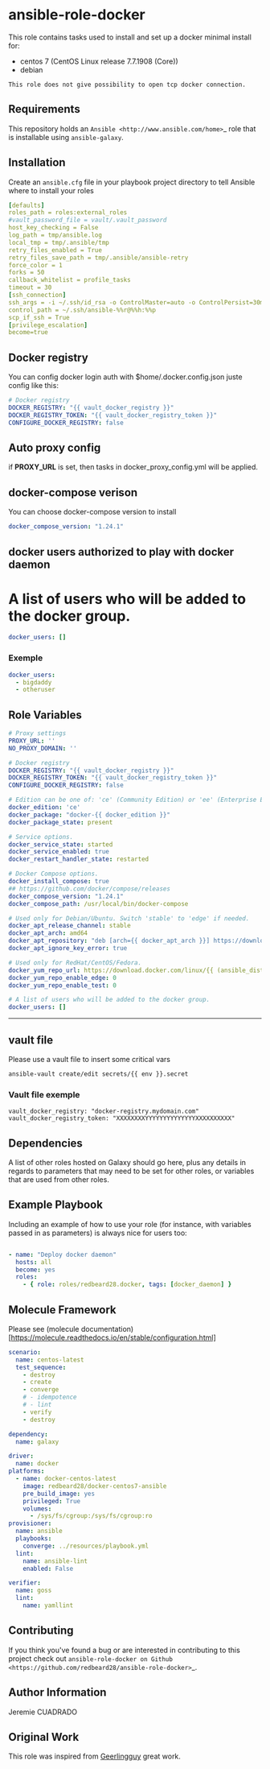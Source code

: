 ansible-role-docker
=========

This role contains
tasks used to install and set up a docker minimal install for:

   - centos 7 (CentOS Linux release 7.7.1908 (Core))
   - debian



    This role does not give possibility to open tcp docker connection.


Requirements
------------

This repository holds an `Ansible <http://www.ansible.com/home>`_ role
that is installable using ``ansible-galaxy``.  


Installation
------------

Create an ``ansible.cfg`` file in your playbook project directory to tell
Ansible where to install your roles 

````yaml
[defaults]
roles_path = roles:external_roles
#vault_password_file = vault/.vault_password
host_key_checking = False
log_path = tmp/ansible.log
local_tmp = tmp/.ansible/tmp
retry_files_enabled = True
retry_files_save_path = tmp/.ansible/ansible-retry
force_color = 1
forks = 50
callback_whitelist = profile_tasks
timeout = 30
[ssh_connection]
ssh_args = -i ~/.ssh/id_rsa -o ControlMaster=auto -o ControlPersist=30m
control_path = ~/.ssh/ansible-%%r@%%h:%%p
scp_if_ssh = True
[privilege_escalation]
become=true
````


## Docker registry
You can config docker login auth with $home/.docker.config.json
juste config like this:
```yaml
# Docker registry
DOCKER_REGISTRY: "{{ vault_docker_registry }}"
DOCKER_REGISTRY_TOKEN: "{{ vault_docker_registry_token }}"
CONFIGURE_DOCKER_REGISTRY: false
```

## Auto proxy config

if **PROXY_URL** is set, then tasks in docker_proxy_config.yml will be applied.

## docker-compose verison

You can choose docker-compose version to install
```yaml
docker_compose_version: "1.24.1"
```

## docker users authorized to play with docker daemon
# A list of users who will be added to the docker group.
```yaml
docker_users: []
```

### Exemple
```yaml
docker_users: 
  - bigdaddy
  - otheruser
```


Role Variables
--------------
```yaml
# Proxy settings
PROXY_URL: ''
NO_PROXY_DOMAIN: ''

# Docker registry
DOCKER_REGISTRY: "{{ vault_docker_registry }}"
DOCKER_REGISTRY_TOKEN: "{{ vault_docker_registry_token }}"
CONFIGURE_DOCKER_REGISTRY: false

# Edition can be one of: 'ce' (Community Edition) or 'ee' (Enterprise Edition).
docker_edition: 'ce'
docker_package: "docker-{{ docker_edition }}"
docker_package_state: present

# Service options.
docker_service_state: started
docker_service_enabled: true
docker_restart_handler_state: restarted

# Docker Compose options.
docker_install_compose: true
## https://github.com/docker/compose/releases
docker_compose_version: "1.24.1"
docker_compose_path: /usr/local/bin/docker-compose

# Used only for Debian/Ubuntu. Switch 'stable' to 'edge' if needed.
docker_apt_release_channel: stable
docker_apt_arch: amd64
docker_apt_repository: "deb [arch={{ docker_apt_arch }}] https://download.docker.com/linux/{{ ansible_distribution|lower }} {{ ansible_distribution_release }} {{ docker_apt_release_channel }}"
docker_apt_ignore_key_error: true

# Used only for RedHat/CentOS/Fedora.
docker_yum_repo_url: https://download.docker.com/linux/{{ (ansible_distribution == "Fedora") | ternary("fedora","centos") }}/docker-{{ docker_edition }}.repo
docker_yum_repo_enable_edge: 0
docker_yum_repo_enable_test: 0

# A list of users who will be added to the docker group.
docker_users: []
````

----

## vault file
Please use a vault file to insert some critical vars

```bash
ansible-vault create/edit secrets/{{ env }}.secret
```

### Vault file exemple
```ignorelang
vault_docker_registry: "docker-registry.mydomain.com"
vault_docker_registry_token: "XXXXXXXXYYYYYYYYYYYYYYXXXXXXXXXX"

```


Dependencies
------------

A list of other roles hosted on Galaxy should go here, plus any details in regards to parameters that may need to be set for other roles, or variables that are used from other roles.

Example Playbook
----------------

Including an example of how to use your role (for instance, with variables passed in as parameters) is always nice for users too:

````yaml

- name: "Deploy docker daemon"
  hosts: all
  become: yes
  roles:
    - { role: roles/redbeard28.docker, tags: [docker_daemon] }
````
 
Molecule Framework
-------------
Please see (molecule documentation)[https://molecule.readthedocs.io/en/stable/configuration.html]

```yaml
scenario:
  name: centos-latest
  test_sequence:
    - destroy
    - create
    - converge
    # - idempotence
    # - lint
    - verify
    - destroy

dependency:
  name: galaxy

driver:
  name: docker
platforms:
  - name: docker-centos-latest
    image: redbeard28/docker-centos7-ansible
    pre_build_image: yes
    privileged: True
    volumes:
      - /sys/fs/cgroup:/sys/fs/cgroup:ro
provisioner:
  name: ansible
  playbooks:
    converge: ../resources/playbook.yml
  lint:
    name: ansible-lint
    enabled: False

verifier:
  name: goss
  lint:
    name: yamllint

```

## Contributing

If you think you've found a bug or are interested in contributing to
this project check out `ansible-role-docker on Github
<https://github.com/redbeard28/ansible-role-docker>`_.



## Author Information

Jeremie CUADRADO <redbeard28>

## Original Work
This role was inspired from [Geerlingguy](https://github.com/geerlingguy/ansible-role-docker.git) great work.
